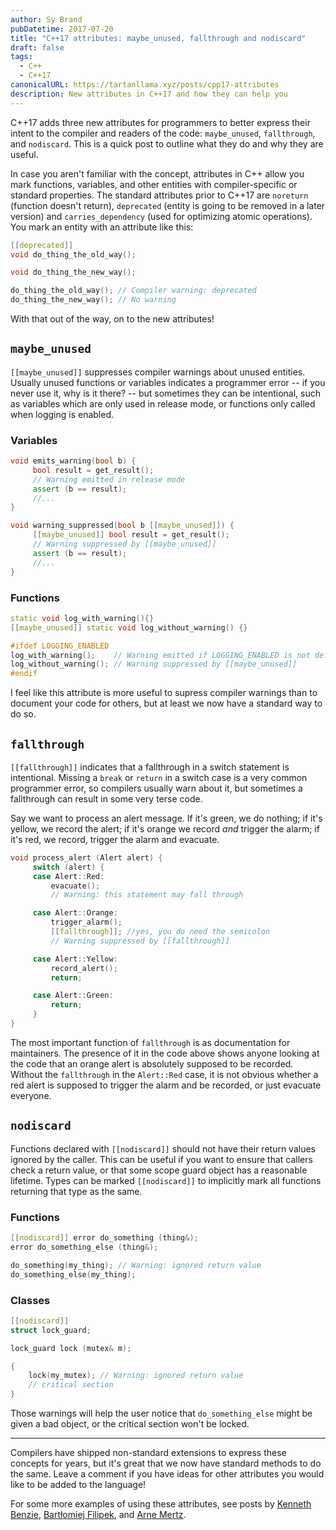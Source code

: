 ```yaml
---
author: Sy Brand
pubDatetime: 2017-07-20
title: "C++17 attributes: maybe_unused, fallthrough and nodiscard"
draft: false
tags:
  - C++
  - C++17
canonicalURL: https://tartanllama.xyz/posts/cpp17-attributes
description: New attributes in C++17 and how they can help you
---
```


C++17 adds three new attributes for programmers to better express their intent to the compiler and readers of the code: `maybe_unused`, `fallthrough`, and `nodiscard`. This is a quick post to outline what they do and why they are useful.

In case you aren't familiar with the concept, attributes in C++ allow you mark functions, variables, and other entities with compiler-specific or standard properties. The standard attributes prior to C++17 are `noreturn` (function doesn't return), `deprecated` (entity is going to be removed in a later version) and `carries_dependency` (used for optimizing atomic operations). You mark an entity with an attribute like this:

```cpp
[[deprecated]]
void do_thing_the_old_way();

void do_thing_the_new_way();

do_thing_the_old_way(); // Compiler warning: deprecated
do_thing_the_new_way(); // No warning
```

With that out of the way, on to the new attributes!

## `maybe_unused`

`[[maybe_unused]]` suppresses compiler warnings about unused entities. Usually unused functions or variables indicates a programmer error -- if you never use it, why is it there? -- but sometimes they can be intentional, such as variables which are only used in release mode, or functions only called when logging is enabled.

### Variables

```cpp
void emits_warning(bool b) {
     bool result = get_result();
     // Warning emitted in release mode
     assert (b == result);
     //...
}

void warning_suppressed(bool b [[maybe_unused]]) {
     [[maybe_unused]] bool result = get_result();
     // Warning suppressed by [[maybe_unused]]
     assert (b == result);
     //...
}
```

### Functions

```cpp
static void log_with_warning(){}
[[maybe_unused]] static void log_without_warning() {}

#ifdef LOGGING_ENABLED
log_with_warning();    // Warning emitted if LOGGING_ENABLED is not defined
log_without_warning(); // Warning suppressed by [[maybe_unused]]
#endif
```

I feel like this attribute is more useful to supress compiler warnings than to document your code for others, but at least we now have a standard way to do so.

## `fallthrough`

`[[fallthrough]]` indicates that a fallthrough in a switch statement is intentional. Missing a `break` or `return` in a switch case is a very common programmer error, so compilers usually warn about it, but sometimes a fallthrough can result in some very terse code.

Say we want to process an alert message. If it's green, we do nothing; if it's yellow, we record the alert; if it's orange we record _and_ trigger the alarm; if it's red, we record, trigger the alarm and evacuate.

```cpp
void process_alert (Alert alert) {
     switch (alert) {
     case Alert::Red:
         evacuate();
         // Warning: this statement may fall through

     case Alert::Orange:
         trigger_alarm();
         [[fallthrough]]; //yes, you do need the semicolon
         // Warning suppressed by [[fallthrough]]

     case Alert::Yellow:
         record_alert();
         return;

     case Alert::Green:
         return;
     }
}
```

The most important function of `fallthrough` is as documentation for maintainers. The presence of it in the code above shows anyone looking at the code that an orange alert is absolutely supposed to be recorded. Without the `fallthrough` in the `Alert::Red` case, it is not obvious whether a red alert is supposed to trigger the alarm and be recorded, or just evacuate everyone.

## `nodiscard`

Functions declared with `[[nodiscard]]` should not have their return values ignored by the caller. This can be useful if you want to ensure that callers check a return value, or that some scope guard object has a reasonable lifetime. Types can be marked `[[nodiscard]]` to implicitly mark all functions returning that type as the same.

### Functions

```cpp
[[nodiscard]] error do_something (thing&);
error do_something_else (thing&);

do_something(my_thing); // Warning: ignored return value
do_something_else(my_thing);
```

### Classes

```cpp
[[nodiscard]]
struct lock_guard;

lock_guard lock (mutex& m);

{
    lock(my_mutex); // Warning: ignored return value
    // critical section
}
```

Those warnings will help the user notice that `do_something_else` might be given a bad object, or the critical section won't be locked.

---

Compilers have shipped non-standard extensions to express these concepts for years, but it's great that we now have standard methods to do the same. Leave a comment if you have ideas for other attributes you would like to be added to the language!

For some more examples of using these attributes, see posts by [Kenneth Benzie](https://infektor.net/posts/2017-01-19-using-cpp17-attributes-today.html), [Bartłomiej Filipek](http://www.bfilipek.com/2017/07/cpp17-in-details-attributes.html), and [Arne Mertz](https://arne-mertz.de/2016/12/modern-c-features-attributes/).
